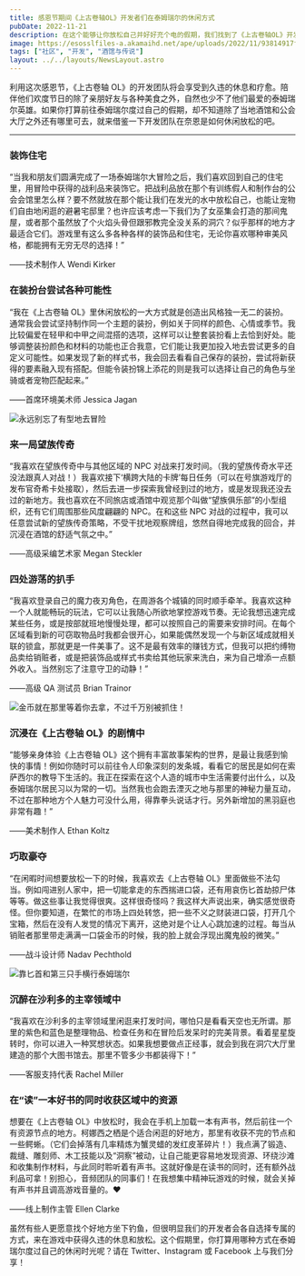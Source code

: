 ```yaml
---
title: 感恩节期间《上古卷轴OL》开发者们在泰姆瑞尔的休闲方式
pubDate: 2022-11-21
description: 在这个能够让你放松自己并好好充个电的假期，我们找到了《上古卷轴OL》开发团队的部分成员，询问他们打算如何在泰姆瑞尔度过自己的休闲时光。
image: https://esosslfiles-a.akamaihd.net/ape/uploads/2022/11/93814917fa1e6a8cb79006bdb5a38d67.jpg
tags: ["社区", "开发", "酒馆与传说"]
layout: ../../layouts/NewsLayout.astro
---
```


利用这次感恩节，《上古卷轴
OL》的开发团队将会享受到久违的休息和疗愈。陪伴他们欢度节日的除了亲朋好友与各种美食之外，自然也少不了他们最爱的泰姆瑞尔英雄。如果你打算前往泰姆瑞尔度过自己的假期，却不知道除了当地酒馆和公会大厅之外还有哪里可去，就来借鉴一下开发团队在奈恩是如何休闲放松的吧。

---

### 装饰住宅

“当我和朋友们圆满完成了一场泰姆瑞尔大冒险之后，我们喜欢回到自己的住宅里，用冒险中获得的战利品来装饰它。把战利品放在那个有训练假人和制作台的公会会馆里怎么样？要不然就放在那个能让我们在发光的水中放松自己，也能让宠物们自由地闲逛的避暑宅邸里？也许应该考虑一下我们为了女巫集会打造的那间鬼屋，或者那个虽然放了个火焰头骨但跟邪教完全没关系的洞穴？似乎那样的地方才最适合它们。游戏里有这么多各种各样的装饰品和住宅，无论你喜欢哪种审美风格，都能拥有无穷无尽的选择！”

——技术制作人 Wendi Kirker

### 在装扮台尝试各种可能性

“我在《上古卷轴
OL》里休闲放松的一大方式就是创造出风格独一无二的装扮。通常我会尝试坚持制作同一个主题的装扮，例如关于同样的颜色、心情或季节。我比较偏爱在轻甲和中甲之间混搭的选项，这样可以让整套装扮看上去恰到好处。能够调整装扮颜色和材料的功能也正合我意，它们能让我更加投入地去尝试更多的自定义可能性。如果发现了新的样式书，我会回去看看自己保存的装扮，尝试将新获得的要素融入现有搭配。但能令装扮锦上添花的则是我可以选择让自己的角色与坐骑或者宠物匹配起来。”

——首席环境美术师 Jessica Jagan

![永远别忘了有型地去冒险](https://esosslfiles-a.akamaihd.net/ape/uploads/2022/11/01f8955d4d7de0b51dedc4a0b3917f26.jpg)

### 来一局望族传奇

“我喜欢在望族传奇中与其他区域的 NPC
对战来打发时间。（我的望族传奇水平还没法跟真人对战！）我喜欢接下‘横跨大陆的卡牌’每日任务（可以在号旗游戏厅的发布官奇希卡处接取），然后去进一步探索我曾经到过的地方，或是发现我还没去过的新地方。我也喜欢在不同旅店或酒馆中观览那个叫做“望族俱乐部”的小型组织，还有它们周围那些风度翩翩的
NPC。在和这些 NPC 对战的过程中，我可以任意尝试新的望族传奇策略，不受干扰地观察牌组，悠然自得地完成我的回合，并沉浸在酒馆的舒适气氛之中。”

——高级采编艺术家 Megan Steckler

### 四处游荡的扒手

“我喜欢登录自己的魔力夜刃角色，在周游各个城镇的同时顺手牵羊。我喜欢这种一个人就能畅玩的玩法，它可以让我随心所欲地掌控游戏节奏。无论我想迅速完成某些任务，或是按部就班地慢慢处理，都可以按照自己的需要来安排时间。在每个区域看到新的可窃取物品时我都会很开心，如果能偶然发现一个与新区域成就相关联的锁盒，那就更是一件美事了。这不是最有效率的赚钱方式，但我可以把约缚物品卖给销赃者，或是把装饰品或样式书卖给其他玩家来洗白，来为自己增添一点额外收入。当然别忘了注意守卫的动静！”

——高级 QA 测试员 Brian Trainor

![金币就在那里等着你去拿，不过千万别被抓住！](https://esosslfiles-a.akamaihd.net/ape/uploads/2022/11/3f92dd666fa55641f65995d9ea2148cc.jpg)

### 沉浸在《上古卷轴 OL》的剧情中

“能够亲身体验《上古卷轴
OL》这个拥有丰富故事架构的世界，是最让我感到愉快的事情！例如你随时可以前往令人印象深刻的发条城，看看它的居民是如何在索萨西尔的教导下生活的。我正在探索在这个人造的城市中生活需要付出什么，以及泰姆瑞尔居民习以为常的一切。当然我也会跑去湮灭之地与那里的神秘力量互动，不过在那种地方个人魅力可没什么用，得靠拳头说话才行。另外新增加的黑羽庭也非常有趣！”

——美术制作人 Ethan Koltz

### 巧取豪夺

“在闲暇时间想要放松一下的时候，我喜欢去《上古卷轴
OL》里面做些不法勾当。例如闯进别人家中，把一切能拿走的东西揣进口袋，还有用哀伤匕首劫掠尸体等等。做这些事让我觉得很爽。这样很奇怪吗？我这样大声说出来，确实感觉很奇怪。但你要知道，在繁忙的市场上四处转悠，把一些不义之财装进口袋，打开几个宝箱，然后在没有人发觉的情况下离开，这绝对是个让人心跳加速的过程。每当从销赃者那里带走满满一口袋金币的时候，我的脸上就会浮现出魔鬼般的微笑。”

——战斗设计师 Nadav Pechthold

![靠匕首和第三只手横行泰姆瑞尔](https://esosslfiles-a.akamaihd.net/ape/uploads/2022/11/6f544d1d5b763f26b865bffb15a35ee0.jpg)

### 沉醉在沙利多的主宰领域中

“我喜欢在沙利多的主宰领域里闲逛来打发时间，哪怕只是看看天空也无所谓。那里的紫色和蓝色是整理物品、检查任务和在冒险后发呆时的完美背景。看着星星旋转时，你可以进入一种冥想状态。如果我想要做点正经事，就会到我在洞穴大厅里建造的那个大图书馆去。那里不管多少书都装得下！”

——客服支持代表 Rachel Miller

### 在“读”一本好书的同时收获区域中的资源

想要在《上古卷轴
OL》中放松时，我会在手机上加载一本有声书，然后前往一个有资源节点的地方。柯娜西之栖是个适合闲逛的好地方，那里有收获不完的节点和一些鳄蜥。（它们会掉落有几率精炼为蟹灵蜡的发红皮革碎片！）我点满了锻造、裁缝、雕刻师、木工技能以及“洞察”被动，让自己能更容易地发现资源、环绕沙滩和收集制作材料，与此同时聆听着有声书。这就好像是在读书的同时，还有额外战利品可拿！别担心，音频团队的同事们！在我想集中精神玩游戏的时候，就会关掉有声书并且调高游戏音量的。❤

——线上制作主管 Ellen Clarke

虽然有些人更愿意找个好地方坐下钓鱼，但很明显我们的开发者会各自选择专属的方式，来在游戏中获得久违的休息和放松。这个假期里，你打算用哪种方式在泰姆瑞尔度过自己的休闲时光呢？请在 Twitter、Instagram 或 Facebook
上与我们分享！
